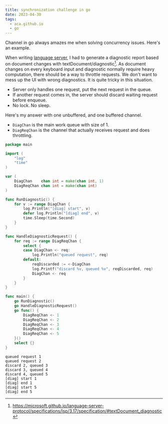 ```yaml
---
title: synchronization challenge in go
date: 2023-04-30
tags:
  - aca.github.io
  - go
---
```


Channel in go always amazes me when solving concurrency issues. Here's an example.

When writing [language
server](https://microsoft.github.io/language-server-protocol/), I had to
generate a diagnostic report based on document changes with
textDocument/diagnostic[^1]. As document changes on every keyboard input and
diagnostic normally require heavy computation, there should be a way to
throttle requests. We don't want to mess up the UI with wrong diagnostics.
It is quite tricky in this situation.

[^1]: https://microsoft.github.io/language-server-protocol/specifications/lsp/3.17/specification/#textDocument_diagnostic

- Server only handles one request, put the next request in the queue.
- If another request comes in, the server should discard waiting request before enqueue.
- No lock. No sleep.

Here's my answer with one unbuffered, and one buffered channel.

- `DiagChan` is the main work queue with size of 1.
- `DiagReqChan` is the channel that actually receives request and does throttling.

```go
package main

import (
	"log"
	"time"
)

var (
	DiagChan    chan int = make(chan int, 1)
	DiagReqChan chan int = make(chan int)
)

func RunDiagnostic() {
	for v := range DiagChan {
		log.Println("[diag] start", v)
		defer log.Println("[diag] end", v)
		time.Sleep(time.Second)
	}
}

func HandleDiagnosticRequest() {
	for req := range DiagReqChan {
		select {
		case DiagChan <- req:
			log.Println("queued request", req)
		default:
			reqDiscarded := <-DiagChan
			log.Printf("discard %v, queued %v", reqDiscarded, req)
			DiagChan <- req
		}
	}
}

func main() {
	go RunDiagnostic()
	go HandleDiagnosticRequest()
	go func() {
		DiagReqChan <- 1
		DiagReqChan <- 2
		DiagReqChan <- 3
		DiagReqChan <- 4
		DiagReqChan <- 5
	}()
	select {}
}

```

```
queued request 1
queued request 2
discard 2, queued 3
discard 3, queued 4
discard 4, queued 5
[diag] start 1
[diag] end 1
[diag] start 5
[diag] end 5
```
